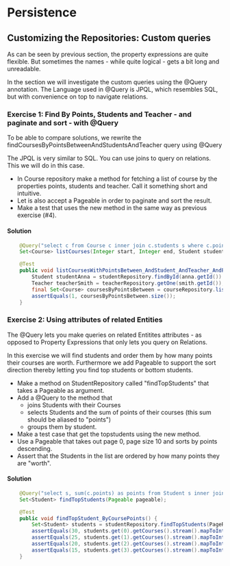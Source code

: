 # Persistence

## Customizing the Repositories: Custom queries
As can be seen by previous section, the property expressions are quite flexible. But sometimes the names - while quite logical - gets a bit long and unreadable.

In the section we will investigate the custom queries using the @Query annotation. The Language used in @Query is JPQL, which resembles SQL, but with convenience on top to navigate relations.

### Exercise 1: Find By Points, Students and Teacher - and paginate and sort - with @Query
To be able to compare solutions, we rewrite the findCoursesByPointsBetweenAndStudentsAndTeacher query using @Query

The JPQL is very similar to SQL. You can use joins to query on relations. This we will do in this case.

- In Course repository make a method for fetching a list of course by the properties points, students and teacher. Call it something short and intuitive.
- Let is also accept a Pageable in order to paginate and sort the result.
- Make a test that uses the new method in the same way as previous exercise (#4).


#### Solution
```java
    @Query("select c from Course c inner join c.students s where c.points between ?1 and ?2 and s=?3 and c.teacher=?4")
    Set<Course> listCourses(Integer start, Integer end, Student student, Teacher teacher, Pageable pageable);
```

```java
    @Test
    public void listCoursesWithPointsBetween_AndStudent_AndTeacher_AndPagination() {
        Student studentAnna = studentRepository.findById(anna.getId()).get();
        Teacher teacherSmith = teacherRepository.getOne(smith.getId());
        final Set<Course> coursesByPointsBetween = courseRepository.listCourses(5, 12, studentAnna, teacherSmith, PageRequest.of(0,1, Sort.by("subject").ascending()));
        assertEquals(1, coursesByPointsBetween.size());
    }
```

### Exercise 2: Using attributes of related Entities
The @Query lets you make queries on related Entitites attributes - as opposed to Property Expressions that only lets you query on Relations.

In this exercise we will find students and order them by how many points their courses are worth. Furthermore we add Pageable to support the sort direction thereby letting you find top students or bottom students.

- Make a method on StudentRepository called "findTopStudents" that takes a Pageable as argument.
- Add a @Query to the method that 
  - joins Students with their Courses
  - selects Students and the sum of points of their courses (this sum should be aliased to "points")
  - groups them by student.
- Make a test case that get the topstudents using the new method. 
- Use a Pageable that takes out page 0, page size 10 and sorts by points descending.
- Assert that the Students in the list are ordered by how many points they are "worth".


#### Solution
```java
    @Query("select s, sum(c.points) as points from Student s inner join s.courses c group by s")
    Set<Student> findTopStudents(Pageable pageable);
```

```java
    @Test
    public void findTopStudent_ByCoursePoints() {
        Set<Student> students = studentRepository.findTopStudents(PageRequest.of(0, 10, Sort.by("points").descending()));
        assertEquals(30, students.get(0).getCourses().stream().mapToInt(Course::getPoints).sum());
        assertEquals(25, students.get(1).getCourses().stream().mapToInt(Course::getPoints).sum());
        assertEquals(20, students.get(2).getCourses().stream().mapToInt(Course::getPoints).sum());
        assertEquals(15, students.get(3).getCourses().stream().mapToInt(Course::getPoints).sum());
    }
```
